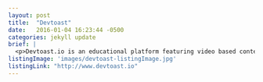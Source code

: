 ```yaml
---
layout: post
title:  "Devtoast"
date:   2016-01-04 16:23:44 -0500
categories: jekyll update
brief: |
  <p>Devtoast.io is an educational platform featuring video based content released weekly focusing on tools, best practices, tricks, and tips related to development.</p>
listingImage: 'images/devtoast-listingImage.jpg'
listingLink: "http://www.devtoast.io"
---
```

